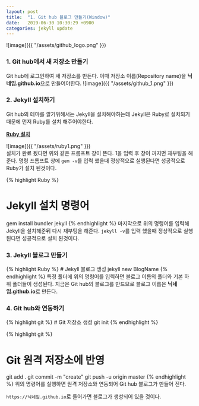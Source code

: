 ```yaml
---
layout: post
title:  "1. Git hub 블로그 만들기(Window)"
date:   2019-06-30 10:30:29 +0900
categories: jekyll update
---
```

![image]({{ "/assets/github_logo.png" }})
<br>


<h3>1. Git hub에서 새 저장소 만들기</h3>
Git hub에 로그인하여 새 저장소를 만든다. 이때 저장소 이름(Repository name)을 <b>닉네임.github.io</b>으로 만들어야한다. 
![image]({{ "/assets/github_1.png" }})

<h3>2. Jekyll 설치하기</h3>
Git hub의 테마를 깔기위해서는 Jekyll을 설치해야하는데 Jekyll은 Ruby로 설치되기 때문에 먼저 Ruby를 설치 해주어야한다.

<b>[Ruby 설치][Ruby_download]</b>

![image]({{ "/assets/ruby1.png" }})
<br>
설치가 완료 됬다면 위와 같은 프롬프트 창이 뜬다. 1을 입력 후 창이 꺼지면 재부팅을 해준다.
명령 프롬프트 창에 `gem -v`를 입력 했을때 정상적으로 실행된다면 성공적으로 Ruby가 설치 된것이다.

{% highlight Ruby  %}
# Jekyll 설치 명령어
gem install bundler jekyll
{% endhighlight %}
마지막으로 위의 명령어를 입력해 Jekyll을 설치해준뒤 다시 재부팅을 해준다.
`jekyll -v`를 입력 했을때 정상적으로 실행된다면 성공적으로 설치 된것이다.

<h3>3. Jekyll 블로그 만들기</h3>
{% highlight Ruby  %}
# Jekyll 블로그 생성
jekyll new BlogName
{% endhighlight %}
특정 폴더에 위의 명령어를 입력하면 블로그 이름의 폴더와 기본 하위 폴더들이 생성된다.
지금은 Git hub의 블로그를 만드므로 블로그 이름은 <b>닉네임.github.io</b>로 만든다.

<h3>4. Git hub와 연동하기</h3>
{% highlight git  %}
# Git 저장소 생성
git init
{% endhighlight %}

{% highlight git  %}
# Git 원격 저장소에 반영
git add .
git commit -m "create"
git push -u origin master
{% endhighlight %}
위의 명령어를 실행하면 원격 저장소와 연동되어 Git hub 블로그가 만들어 진다.

`https://닉네임.github.io`로 들어가면 블로그가 생성되어 있을 것이다.


[Ruby_download]: https://rubyinstaller.org/
[site_address1]: http://pygments.org/languages/
